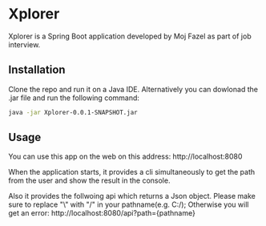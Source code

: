 # Xplorer

Xplorer is a Spring Boot application developed by Moj Fazel as part of job interview. 

## Installation

Clone the repo and run it on a Java IDE. Alternatively you can dowlonad the .jar file and run the following command:

```bash
java -jar Xplorer-0.0.1-SNAPSHOT.jar

```

## Usage
You can use this app on the web on this address: 
http://localhost:8080

When the application starts, it provides a cli simultaneously to get the path from the user and show the result in the console.

Also it provides the follwoing api which returns a Json object. Please make sure to replace "\\" with "/" in your pathname(e.g. C:/); Otherwise you will get an error:
http://localhost:8080/api?path={pathname} 

